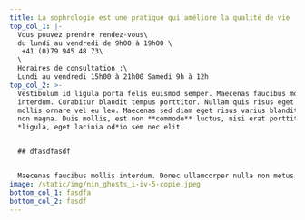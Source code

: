 ```yaml
---
title: La sophrologie est une pratique qui améliore la qualité de vie
top_col_1: |-
  Vous pouvez prendre rendez-vous\
  du lundi au vendredi de 9h00 à 19h00 \
   +41 (0)79 945 48 73\
  \
  Horaires de consultation :\
  Lundi au vendredi 15h00 à 21h00 Samedi 9h à 12h
top_col_2: >-
  Vestibulum id ligula porta felis euismod semper. Maecenas faucibus mollis
  interdum. Curabitur blandit tempus porttitor. Nullam quis risus eget urna
  mollis ornare vel eu leo. Maecenas sed diam eget risus varius blandit sit amet
  non magna. Duis mollis, est non **commodo** luctus, nisi erat porttitor
  *ligula, eget lacinia od*io sem nec elit.


  ## dfasdfasdf


  Maecenas faucibus mollis interdum. Donec ullamcorper nulla non metus auctor fringilla. Duis mollis, est non commodo luctus, nisi erat porttitor ligula, eget lacinia odio sem nec elit. Sed posuere consectetur est at lobortis.
image: /static/img/nin_ghosts_i-iv-5-copie.jpeg
bottom_col_1: fasdfa
bottom_col_2: fasdf
---
```

